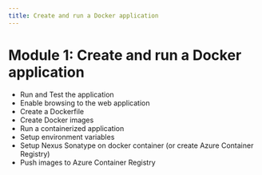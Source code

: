 ```yaml
---
title: Create and run a Docker application
---
```


# Module 1: Create and run a Docker application
- Run and Test the application
- Enable browsing to the web application
- Create a Dockerfile
- Create Docker images
- Run a containerized application
- Setup environment variables
- Setup Nexus Sonatype on docker container (or create Azure Container Registry)
- Push images to  Azure Container Registry